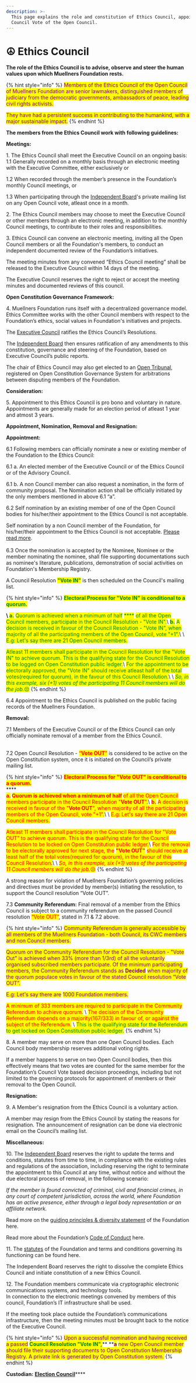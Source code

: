 ```yaml
---
description: >-
  This page explains the role and constitution of Ethics Council, appointed by a
  Council Vote of the Open Council.
---
```


# ☮ Ethics Council

**The role of the Ethics Council is to advise, observe and steer the human values upon which Muellners Foundation rests.**

{% hint style="info" %}
<mark style="color:purple;">Members of the Ethics Council of the Open Council of Muellners Foundation are senior lawmakers, distinguished members of judiciary from the democratic governments, ambassadors of peace, leading civil rights activists.</mark>

<mark style="color:purple;">They have had a persistent success in contributing to the humankind, with a major sustainable impact.</mark>
{% endhint %}

**The members from the Ethics Council work with following guidelines:**&#x20;

**Meetings:**&#x20;

1\. The Ethics Council shall meet the Executive Council on an ongoing basis:\
1.1 Generally recorded on a monthly basis through an electronic meeting with the Executive Committee, either exclusively or&#x20;

1.2 When recorded through the member’s presence in the Foundation’s monthly Council meetings, or&#x20;

1.3 When participating through the [Independent Board](../charters/independent-board.md)'s private mailing list on any Open Council vote, atleast once in a month.&#x20;

2\. The Ethics Council members may choose to meet the Executive Council or other members through an electronic meeting, in addition to the monthly Council meetings, to contribute to their roles and responsibilities.&#x20;

3\. Ethics Council can convene an electronic meeting, inviting all the Open Council members or all the Foundation's members, to conduct an independent documented review of the Foundation’s  initiatives.&#x20;

The meeting minutes from any convened “Ethics Council meeting” shall be released to the Executive Council within 14 days of the meeting.&#x20;

The Executive Council reserves the right to reject or accept the meeting minutes and documented reviews of this council.&#x20;

**Open Constitution Governance Framework:**&#x20;

4\. Muellners Foundation runs itself with a decentralized governance model. Ethics Committee works with the other Council members with respect to the Foundation’s ethics, social values in Foundation's initiatives and projects.&#x20;

The [Executive Council](executive-council.md) ratifies the Ethics Council’s Resolutions.&#x20;

The [Independent Board](../charters/independent-board.md) then ensures ratification of any amendments to this constitution, governance and steering of the Foundation, based on Executive Council’s public reports.

The chair of Ethics Council may also get elected to an [Open Tribunal](applewebdata://1A42225F-61F8-4746-A38B-9E37E1F74DC6/o/iUCZA8KkVwLfzEQmzt2z/s/-M7ZWDJpXmmuN-OjdQRl/\~/changes/qf7vPuAaGbevpFCeAbez/foundation/open-tribunal), registered on Open Constitution Governance System for arbitrations between disputing members of the Foundation.

**Consideration:**&#x20;

5\. Appointment to this Ethics Council is pro bono and voluntary in nature. Appointments are generally made for an election period of atleast 1 year and atmost 3 years.&#x20;

**Appointment, Nomination, Removal and Resignation:**&#x20;

**Appointment:**&#x20;

6.1 Following members can officially nominate a new or existing member of the Foundation to the Ethics Council:&#x20;

6.1 a. An elected member of the Executive Council or of the Ethics Council or of the Advisory Council.&#x20;

6.1 b. A non Council member can also request a nomination, in the form of community proposal. The Nomination action shall be officially initiated by the only members mentioned in above 6.1 “a”.&#x20;

6.2 Self nomination by an existing member of one of the Open Council bodies for his/her/their appointment to the Ethics Council is not acceptable.

Self nomination by a non Council member of the Foundation, for his/her/their appointment to the Ethics Council is not acceptable. [Please read more](../charters/open-governance/peer-review.md).\
\
6.3 Once the nomination is accepted by the Nominee, Nominee or the member nominating the nominee, shall file supporting documentations such as nominee's literature, publications, demonstration of social activities on Foundation's Membership Registry.&#x20;

A Council Resolution <mark style="color:green;">**"Vote IN"**</mark> is then scheduled on the Council's mailing list.

{% hint style="info" %}
<mark style="color:green;">**Electoral Process for "Vote IN" is conditional to a quorum.**</mark>&#x20;

<mark style="color:purple;">****</mark>\ <mark style="color:purple;">****</mark><mark style="color:green;">**a.**</mark> <mark style="color:green;"></mark><mark style="color:green;">Quorum is achieved when a minimum of half</mark> <mark style="color:green;"></mark><mark style="color:green;">****</mark> <mark style="color:green;"></mark><mark style="color:green;">of all the Open Council members, participate in the Council Resolution - "Vote IN".</mark>\ <mark style="color:green;"></mark><mark style="color:green;">**b.**</mark> <mark style="color:green;"></mark><mark style="color:green;">A decision is received in favour of the Council Resolution - "Vote IN", when majority of all the participating members of the Open Council, vote "+1".</mark>\ <mark style="color:green;"></mark>\ <mark style="color:green;">E.g: Let's say there are 21 Open Council members.</mark>&#x20;

<mark style="color:green;">Atleast 11 members shall participate in the Council Resolution for the "Vote IN" to achieve quorum. This is the qualifying state for the Council Resolution to be logged on Open Constitution public ledger.</mark>\ <mark style="color:green;">For the appointment to be electorally approved, the "Vote IN" should receive atleast half of the total votes(required for quorum), in the favour of this Council Resolution.</mark>\ <mark style="color:green;"></mark>\ <mark style="color:green;"></mark>_<mark style="color:green;">So, in this example, six (+1) votes of the participating 11 Council members will do the job.</mark>_<mark style="color:green;">😒</mark> &#x20;
{% endhint %}

6.4 Appointment to the Ethics Council is published on the public facing records of the Muellners Foundation.

**Removal:**&#x20;

7.1 Members of the Executive Council or of the Ethics Council can only officially nominate removal of a member from the Ethics Council.&#x20;

\
7.2 Open Council Resolution - <mark style="color:red;">“</mark><mark style="color:red;">**Vote OUT**</mark><mark style="color:red;">"</mark> is considered to be active on the Open Constitution system, once it is initiated on the Council’s private mailing list.&#x20;

{% hint style="info" %}
<mark style="color:red;">**Electoral Process for "Vote OUT" is conditional to a quorum.**</mark>\
****\
****<mark style="color:red;">**a.**</mark> <mark style="color:red;"></mark><mark style="color:red;">Quorum is achieved when a minimum of half</mark> <mark style="color:red;"></mark><mark style="color:red;">****</mark> <mark style="color:red;"></mark><mark style="color:red;">of all the Open Council members  participate in the Council Resolution "</mark><mark style="color:red;">**Vote OUT**</mark><mark style="color:red;">".</mark>\ <mark style="color:red;"></mark><mark style="color:red;">**b.**</mark> <mark style="color:red;"></mark><mark style="color:red;">A decision is received in favour of the "</mark><mark style="color:red;">**Vote OUT**</mark><mark style="color:red;">", when majority of all the participating members of the Open Council, vote "+1".</mark>\ <mark style="color:red;"></mark>\ <mark style="color:red;">E.g: Let's say there are 21 Open Council members.</mark>&#x20;

<mark style="color:red;">Atleast 11 members shall participate in the Council Resolution for "Vote OUT" to achieve quorum. This is the qualifying state for the Council Resolution to be locked on Open Constitution public ledger.</mark>\ <mark style="color:red;">For the removal to be electorally approved for next stage, the</mark> <mark style="color:red;"></mark><mark style="color:red;">**"Vote OUT"**</mark> <mark style="color:red;"></mark><mark style="color:red;">should receive at least half of the total votes(required for quorum), in the favour of this Council Resolution.</mark>\ <mark style="color:red;"></mark>\ <mark style="color:red;"></mark>_<mark style="color:red;">So, in this example, six (+1) votes of the participating 11 Council members will do the job.</mark>_<mark style="color:red;">😒</mark> &#x20;
{% endhint %}

A strong reason for violation of Muellners Foundation’s governing policies and directives must be provided by member(s) initiating the resolution, to support the Council resolution “Vote OUT”.&#x20;

7.3 **Community Referendum:** Final removal of a member from the Ethics Council is subject to a community referendum on the passed Council resolution <mark style="color:red;">“Vote OUT”</mark>, stated in 7.1 & 7.2 above.&#x20;

{% hint style="info" %}
<mark style="color:purple;">Community Referendum is generally accessible by all members of the Muellners Foundation - both Council, its CWC members and non Council members.</mark>&#x20;

<mark style="color:purple;">Quorum on the Community Referendum for the Council Resolution - "Vote Out" is achieved when 33% (more than 1/3rd) of all the voluntarily organised subscribed members participate. Of the minimum participating members, the Community Referendum stands as</mark> <mark style="color:purple;"></mark><mark style="color:purple;">**Decided**</mark> <mark style="color:purple;"></mark><mark style="color:purple;">when majority of the quorum populace votes in favour of the stated Council resolution “Vote OUT”.</mark>

<mark style="color:purple;">E.g: Let's say there are</mark> <mark style="color:purple;"></mark><mark style="color:purple;"><mark style="color:red;"><mark style="color:red;"></mark> <mark style="color:purple;"></mark><mark style="color:purple;">1000</mark> <mark style="color:purple;"></mark><mark style="color:purple;"><mark style="color:red;"><mark style="color:red;"></mark> <mark style="color:purple;"></mark><mark style="color:purple;">Foundation members.</mark> <mark style="color:purple;"></mark><mark style="color:purple;"><mark style="color:red;"><mark style="color:red;"></mark>&#x20;



<mark style="color:red;">A minimum of 333 members are required to participate in the Community Referendum to achieve quorum.</mark> \ <mark style="color:red;">The decision of the Community Referendum depends on a majority(167/333) in favour of, or against the subject of the Referendum.</mark> \ <mark style="color:purple;"></mark><mark style="color:green;">This is the qualifying state for the Referendum to get locked on Open Constitution public ledger.</mark>
{% endhint %}

8\. A member may serve on more than one Open Council bodies. Each Council body membership reserves additional voting rights.&#x20;

If a member happens to serve on two Open Council bodies, then this effectively means that two votes are counted for the same member for the Foundation’s Council Vote based decision proceedings, including but not limited to the governing protocols for appointment of members or their removal to the Open Council.

**Resignation:**&#x20;

9\. A Member's resignation from the Ethics Council is a voluntary action.&#x20;

A member may resign from the Ethics Council by stating the reasons for resignation. The announcement of resignation can be done via electronic email on the Council’s mailing list.

**Miscellaneous:**&#x20;

10\. The [Independent Board](../charters/independent-board.md) reserves the right to update the terms and conditions, statutes from time to time, in compliance with the existing rules and regulations of the association, including reserving the right to terminate the appointment to this Council at any time, without notice and without the due electoral process of removal, in the following scenario:

_If the member is found convicted of criminal, civil and financial crimes, in any court of competent jurisdiction, across the world, where Foundation has an active presence, either through a legal body representation or an affiliate network._

Read more on the [guiding principles & diversity statement](../guiding-principles.md) of the Foundation here.&#x20;

Read more about the Foundation’s [Code of Conduct](../charters/code-of-conduct.md) here.&#x20;

11\. The [statutes](../articles/statutes-muellners-foundation/) of the Foundation and terms and conditions governing its functioning can be found here.&#x20;

The Independent Board reserves the right to dissolve the complete Ethics Council and initiate constitution of a new Ethics Council.

12\. The Foundation members communicate via cryptographic electronic communications systems, and technology tools.\
In connection to the electronic meetings convened by members of this council, Foundation’s IT infrastructure shall be used.&#x20;

If the meeting took place outside the Foundation’s communications infrastructure, then the meeting minutes must be brought back to the notice of the Executive Council. &#x20;

{% hint style="info" %}
<mark style="color:purple;">Upon a successful nomination and having received a passed</mark> <mark style="color:green;">**Council Resolution "Vote IN",**</mark>** **<mark style="color:purple;">**a**</mark> <mark style="color:purple;"></mark><mark style="color:purple;">new Open Council member should file their supporting documents to Open Constitution Membership Registry. A private link is generated by Open Constitution system.</mark>
{% endhint %}

**Custodian:** [**Election Council**](election-council.md)****

